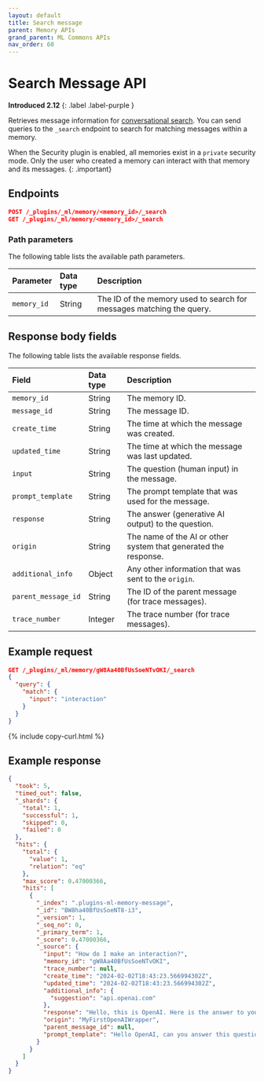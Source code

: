 ```yaml
---
layout: default
title: Search message
parent: Memory APIs
grand_parent: ML Commons APIs
nav_order: 60
---
```


# Search Message API
**Introduced 2.12**
{: .label .label-purple }

Retrieves message information for [conversational search]({{site.url}}{{site.baseurl}}/search-plugins/conversational-search/). You can send queries to the `_search` endpoint to search for matching messages within a memory.

When the Security plugin is enabled, all memories exist in a `private` security mode. Only the user who created a memory can interact with that memory and its messages.
{: .important}

## Endpoints

```json
POST /_plugins/_ml/memory/<memory_id>/_search
GET /_plugins/_ml/memory/<memory_id>/_search
```

### Path parameters

The following table lists the available path parameters.

Parameter | Data type | Description
:--- | :--- | :---
`memory_id` | String | The ID of the memory used to search for messages matching the query.

## Response body fields

The following table lists the available response fields.

| Field | Data type | Description |
| :--- | :--- | :--- |
| `memory_id` | String | The memory ID. |
| `message_id` | String | The message ID. |
| `create_time` | String | The time at which the message was created. |
| `updated_time` | String | The time at which the message was last updated. |
| `input` | String | The question (human input) in the message. |
| `prompt_template` | String | The prompt template that was used for the message. |
| `response` | String | The answer (generative AI output) to the question. |
| `origin` | String | The name of the AI or other system that generated the response. |
| `additional_info` | Object | Any other information that was sent to the `origin`. |
| `parent_message_id` | String | The ID of the parent message (for trace messages). |
| `trace_number` | Integer | The trace number (for trace messages). |

## Example request

```json
GET /_plugins/_ml/memory/gW8Aa40BfUsSoeNTvOKI/_search
{
  "query": {
    "match": {
      "input": "interaction"
    }
  }
}
```
{% include copy-curl.html %}

## Example response

```json
{
  "took": 5,
  "timed_out": false,
  "_shards": {
    "total": 1,
    "successful": 1,
    "skipped": 0,
    "failed": 0
  },
  "hits": {
    "total": {
      "value": 1,
      "relation": "eq"
    },
    "max_score": 0.47000366,
    "hits": [
      {
        "_index": ".plugins-ml-memory-message",
        "_id": "BW8ha40BfUsSoeNT8-i3",
        "_version": 1,
        "_seq_no": 0,
        "_primary_term": 1,
        "_score": 0.47000366,
        "_source": {
          "input": "How do I make an interaction?",
          "memory_id": "gW8Aa40BfUsSoeNTvOKI",
          "trace_number": null,
          "create_time": "2024-02-02T18:43:23.566994302Z",
          "updated_time": "2024-02-02T18:43:23.566994302Z",
          "additional_info": {
            "suggestion": "api.openai.com"
          },
          "response": "Hello, this is OpenAI. Here is the answer to your question.",
          "origin": "MyFirstOpenAIWrapper",
          "parent_message_id": null,
          "prompt_template": "Hello OpenAI, can you answer this question?"
        }
      }
    ]
  }
}
```
